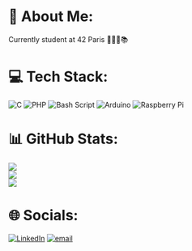 # 💫 About Me:
Currently student at 42 Paris 👨🏻‍💻📚


# 💻 Tech Stack:
![C](https://img.shields.io/badge/c-%2300599C.svg?style=for-the-badge&logo=c&logoColor=white) ![PHP](https://img.shields.io/badge/php-%23777BB4.svg?style=for-the-badge&logo=php&logoColor=white) ![Bash Script](https://img.shields.io/badge/bash_script-%23121011.svg?style=for-the-badge&logo=gnu-bash&logoColor=white) ![Arduino](https://img.shields.io/badge/-Arduino-00979D?style=for-the-badge&logo=Arduino&logoColor=white) ![Raspberry Pi](https://img.shields.io/badge/-Raspberry_Pi-C51A4A?style=for-the-badge&logo=Raspberry-Pi)
# 📊 GitHub Stats:
![](https://github-readme-stats.vercel.app/api?username=rduportt&theme=dark&hide_border=true&include_all_commits=false&count_private=false)<br/>
![](https://github-readme-streak-stats.herokuapp.com/?user=rduportt&theme=dark&hide_border=true)<br/>
![](https://github-readme-stats.vercel.app/api/top-langs/?username=rduportt&theme=dark&hide_border=true&include_all_commits=false&count_private=false&layout=compact)
# 🌐 Socials:
[![LinkedIn](https://img.shields.io/badge/LinkedIn-0077B5?style=for-the-badge&logo=linkedin&logoColor=white)](https://linkedin.com/in/www.linkedin.com/in/raphaël-duport-aa91ab292) [![email](https://img.shields.io/badge/Email-D14836?logo=gmail&logoColor=white)](mailto:rduport@student.42.fr)



<!-- Proudly created with GPRM ( https://gprm.itsvg.in ) -->
